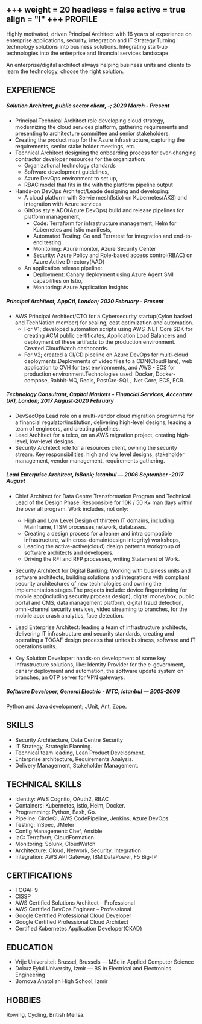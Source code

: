 +++
weight = 20
headless = false
active = true
align = "l"
+++
PROFILE
-----
Highly motivated, driven Principal Architect with 16 years of experience on enterprise applications, security, integration and IT Strategy.Turning technology solutions into business solutions. Integrating start-up technologies into the enterprise and financial services landscape.

An enterprise/digital architect always helping business units and clients to learn the technology, choose the right solution.

EXPERIENCE 
---
##### Solution Architect, public sector client, -; 2020 March - Present
+ Principal Technical Architect role developing cloud strategy, modernizing the cloud services platform, gathering requirements and presenting to architecture committee and senior stakeholders.
+ Creating the product map for the Azure infrastructure, capturing the requirements, senior stake holder meetings, etc.
+ Technical Architect designing the onboarding process for ever-changing contractor developer resources for the organization:
  + Organizational technology standards
  + Software development guidelines,
  + Azure DevOps environment to set up,
  + RBAC model that fits in the with the platform pipeline output
+ Hands-on DevOps Architect/Leade designing and developing:
  + A cloud platform with Servie mesh(Istio) on Kubernetes(AKS) and integration with Azure services
  + GitOps style ADO(Azure DevOps) build and release pipelines for platform management,
    + Code: Terraform for infrastructure management, Helm for Kubernetes and Istio manifests,
    + Automated Testing: Go and Terratest for integration and end-to-end testing,
    + Monitoring: Azure monitor, Azure Security Center
    + Security: Azure Policy and Role-based access control(RBAC) on Azure Active Directory(AAD)
  + An application release pipeline:
    + Deployment: Canary deployment using Azure Agent SMI capabilities on Istio,
    + Monitoring: Azure Application Insights
  
##### Principal Architect, AppCtl, London; 2020 February - Present

+ AWS Principal Architect/CTO for a Cybersecurity startup(Cylon backed and TechNation member) for scaling, cost optimization and automation. 
  + For V1; developed automation scripts using AWS .NET Core SDK for creating ACM public certificates, Application Load Balancers and deployment of these artifacts to the production environment. Created CloudWatch dashboards.
  + For V2; created a CI/CD pipeline on Azure DevOps for multi-cloud deployments.Deployments of video files to a CDN(CloudFlare), web application to OVH for test environments, and AWS - ECS for production environment.Technologies used: Docker, Docker-compose, Rabbit-MQ, Redis, PostGre-SQL, .Net Core, ECS, ECR.

##### Technology Consultant, Capital Markets - Financial Services, Accenture UKI, London; 2017 August-2020 February

+ DevSecOps Lead role on a multi-vendor cloud migration programme for a financial regulator/institution, delivering high-level designs, leading a team of engineers, and creating pipelines.
+ Lead Architect for a telco, on an AWS migration project, creating high-level, low-level designs.
+ Security Architect role for a resources client, owning the security stream. Key responsibilities: high and low level designs, stakeholder management, vendor management, requirements gathering.

##### Lead Enterprise Architect, IsBank; Istanbul — 2006 September -2017 August

+ Chief Architect for Data Centre Transformation Program and Technical Lead of the Design Phase: Responsible for 10K / 50 K+ man days within the over all program. Work includes, not only:
  + High and Low Level Design of thirteen IT domains, including Mainframe, ITSM processes,network, databases.
  + Creating a design process for a leaner and intra compatible infrastructure, with cross-domain(design integrity) workshops,
  + Leading the active-active(cloud) design patterns workgroup of software architects and developers.
  + Driving the RFI and RFP processes, writing Statement of Work.
  
+ Security Architect for Digital Banking: Working with business units and software architects, building solutions and integrations with compliant security architectures of new technologies and owning the implementation stages.The projects include: device fingerprinting for mobile app(including security process design), digital moneybox, public portal and CMS, data management platform, digital fraud detection, omni-channel security services, video streaming to branches, for the mobile app: crash analytics, face detection.

+ Lead Enterprise Architect: leading a team of infrastructure architects, delivering IT infrastructure and security standards, creating and operating a TOGAF design process that unites business, software and IT operations units.
  
+ Key Solution Developer: hands-on development of some key infrastructure solutions, like: Identity Provider for the e-government, canary deployment and automation, the software update system on branches, an OTP server for VPN gateways.
  
##### Software Developer, General Electric - MTC; Istanbul — 2005-2006
Python and Java development; JUnit, Ant, Zope.

SKILLS
---
+ Security Architecture,  Data Centre Security
+ IT Strategy, Strategic Planning.
+ Technical team leading, Lean Product Development.
+ Enterprise architecture, Requirements Analysis.
+ Delivery Management, Stakeholder Management.
 
TECHNICAL SKILLS
---
+ Identity: AWS Cognito, OAuth2, RBAC
+ Containers: Kubernetes, istio, Helm, Docker.
+ Programming: Python, Bash, Go.
+ Pipeline: CircleCI, AWS CodePipeline, Jenkins, Azure DevOps.
+ Testing: InSpec, JMeter
+ Config Management: Chef, Ansible
+ IaC: Terraform, CloudFormation
+ Monitoring: Splunk, CloudWatch
+ Architecture: Cloud, Network, Security, Integration
+ Integration: AWS API Gateway, IBM DataPower, F5 Big-IP


CERTIFICATIONS
---
+ TOGAF 9
+ CISSP
+ AWS Certified Solutions Architect – Professional
+ AWS Certified DevOps Engineer – Professional
+ Google Certified Professional Cloud Developer
+ Google Certified Professional Cloud Architect
+ Certified Kubernetes Application Developer(CKAD)

EDUCATION
---
+ Vrije Universiteit Brussel, Brussels  — MSc in Applied Computer Science
+ Dokuz Eylul University, Izmir — BS in Electrical and Electronics Engineering
+ Bornova Anatolian High School, Izmir
  
HOBBIES
---
Rowing, Cycling, British Mensa.
